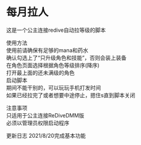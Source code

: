 <h1>每月拉人</h1>  
这是一个公主连接redive自动拉等级的脚本  

使用方法  
使用前请确保有足够的mana和药水    
确认勾选上了“只升级角色和技能”，否则会装上装备  
在角色页面选择根据角色等级排序(降序)    
打开最上面的还未满级的角色  
启动脚本  
期间不能干别的，可以玩玩手机打发时间  
如果已经拉完了或者想要中途停止，摁住s直到脚本关闭  

注意事项  
只适用于公主连接ReDiveDMM版  
必须以管理员权限启动程序  

更新日志
	2021/8/20完成基本功能